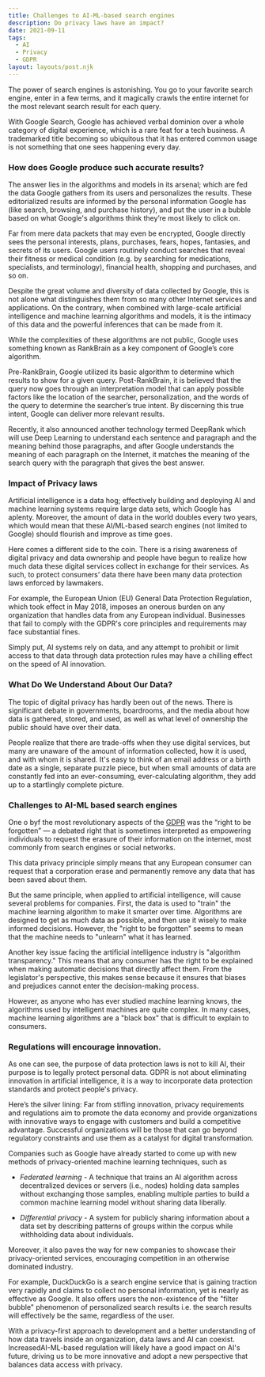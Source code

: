 ```yaml
---
title: Challenges to AI-ML-based search engines
description: Do privacy laws have an impact?
date: 2021-09-11
tags:
  - AI
  - Privacy
  - GDPR
layout: layouts/post.njk
---
```


The power of search engines is astonishing. You go to your favorite search engine, enter in a few terms, and it magically crawls the entire internet for the most relevant search result for each query.

With Google Search, Google has achieved verbal dominion over a whole category of digital experience, which is a rare feat for a tech business. A trademarked title becoming so ubiquitous that it has entered common usage is not something that one sees happening every day.

### How does Google produce such accurate results?

The answer lies in the algorithms and models in its arsenal; which are fed the data Google gathers from its users and personalizes the results. These editorialized results are informed by the personal information Google has (like search, browsing, and purchase history), and put the user in a bubble based on what Google's algorithms think they’re most likely to click on.

Far from mere data packets that may even be encrypted, Google directly sees the personal interests, plans, purchases, fears, hopes, fantasies, and secrets of its users. Google users routinely conduct searches that reveal their fitness or medical condition (e.g. by searching for medications, specialists, and terminology), financial health, shopping and purchases, and so on.

Despite the great volume and diversity of data collected by Google, this is not alone what distinguishes them from so many other Internet services and applications. On the contrary, when combined with large-scale artificial intelligence and machine learning algorithms and models, it is the intimacy of this data and the powerful inferences that can be made from it.

While the complexities of these algorithms are not public, Google uses something known as RankBrain as a key component of Google’s core algorithm.

Pre-RankBrain, Google utilized its basic algorithm to determine which results to show for a given query. Post-RankBrain, it is believed that the query now goes through an interpretation model that can apply possible factors like the location of the searcher, personalization, and the words of the query to determine the searcher’s true intent. By discerning this true intent, Google can deliver more relevant results.

Recently, it also announced another technology termed DeepRank which will use Deep Learning to understand each sentence and paragraph and the meaning behind those paragraphs, and after Google understands the meaning of each paragraph on the Internet, it matches the meaning of the search query with the paragraph that gives the best answer.

### Impact of Privacy laws

Artificial intelligence is a data hog; effectively building and deploying AI and machine learning systems require large data sets, which Google has aplenty. Moreover, the amount of data in the world doubles every two years, which would mean that these AI/ML-based search engines (not limited to Google) should flourish and improve as time goes.

Here comes a different side to the coin. There is a rising awareness of digital privacy and data ownership and people have begun to realize how much data these digital services collect in exchange for their services. As such, to protect consumers’ data there have been many data protection laws enforced by lawmakers.

For example, the European Union (EU) General Data Protection Regulation, which took effect in May 2018, imposes an onerous burden on any organization that handles data from any European individual. Businesses that fail to comply with the GDPR's core principles and requirements may face substantial fines.

Simply put, AI systems rely on data, and any attempt to prohibit or limit access to that data through data protection rules may have a chilling effect on the speed of AI innovation.

### What Do We Understand About Our Data?

The topic of digital privacy has hardly been out of the news. There is significant debate in governments, boardrooms, and the media about how data is gathered, stored, and used, as well as what level of ownership the public should have over their data.

People realize that there are trade-offs when they use digital services, but many are unaware of the amount of information collected, how it is used, and with whom it is shared. It's easy to think of an email address or a birth date as a single, separate puzzle piece, but when small amounts of data are constantly fed into an ever-consuming, ever-calculating algorithm, they add up to a startlingly complete picture.

### Challenges to AI-ML based search engines

One o byf the most revolutionary aspects of the [GDPR](https://gdpr-info.eu/) was the “right to be forgotten” — a debated right that is sometimes interpreted as empowering individuals to request the erasure of their information on the internet, most commonly from search engines or social networks.

This data privacy principle simply means that any European consumer can request that a corporation erase and permanently remove any data that has been saved about them.

But the same principle, when applied to artificial intelligence, will cause several problems for companies. First, the data is used to "train" the machine learning algorithm to make it smarter over time. Algorithms are designed to get as much data as possible, and then use it wisely to make informed decisions. However, the "right to be forgotten" seems to mean that the machine needs to "unlearn" what it has learned.

Another key issue facing the artificial intelligence industry is "algorithm transparency." This means that any consumer has the right to be explained when making automatic decisions that directly affect them. From the legislator's perspective, this makes sense because it ensures that biases and prejudices cannot enter the decision-making process.

However, as anyone who has ever studied machine learning knows, the algorithms used by intelligent machines are quite complex. In many cases, machine learning algorithms are a "black box" that is difficult to explain to consumers.

### Regulations will encourage innovation.

As one can see, the purpose of data protection laws is not to kill AI, their purpose is to legally protect personal data. GDPR is not about eliminating innovation in artificial intelligence, it is a way to incorporate data protection standards and protect people's privacy.

Here’s the silver lining: Far from stifling innovation, privacy requirements and regulations aim to promote the data economy and provide organizations with innovative ways to engage with customers and build a competitive advantage. Successful organizations will be those that can go beyond regulatory constraints and use them as a catalyst for digital transformation.

Companies such as Google have already started to come up with new methods of privacy-oriented machine learning techniques, such as

- _Federated learning_ - A technique that trains an AI algorithm across decentralized devices or servers (i.e., nodes) holding data samples without exchanging those samples, enabling multiple parties to build a common machine learning model without sharing data liberally.

- _Differential privacy_ - A system for publicly sharing information about a data set by describing patterns of groups within the corpus while withholding data about individuals.

Moreover, it also paves the way for new companies to showcase their privacy-oriented services, encouraging competition in an otherwise dominated industry.

For example, DuckDuckGo is a search engine service that is gaining traction very rapidly and claims to collect no personal information, yet is nearly as effective as Google. It also offers users the non-existence of the "filter bubble" phenomenon of personalized search results i.e. the search results will effectively be the same, regardless of the user.

With a privacy-first approach to development and a better understanding of how data travels inside an organization, data laws and AI can coexist. IncreasedAI-ML-based regulation will likely have a good impact on AI's future, driving us to be more innovative and adopt a new perspective that balances data access with privacy.
